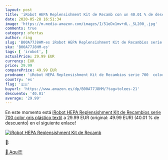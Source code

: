 ```yaml
---
layout: post
title: 'iRobot HEPA Replensishment Kit de Recamb con un 40.01 % de descuento'
date: 2020-05-28 16:51:34
image: 'https://m.media-amazon.com/images/I/51eDx1mv+dL._SL200_.jpg'
comments: true
category: ofertas
author: ring
slug: 'B00A77J8HM-es iRobot HEPA Replensishment Kit de Recambios serie 700...'
sku: 'B00A77J8HM-es'
tags: [ 'irobot', ]
actualPrice: 29.99 EUR
currency: EUR
price: 29.99
comparePrice: 49.99 EUR
prodname: 'iRobot HEPA Replensishment Kit de Recambios serie 700  color gris   plástico  textil'
country: 'es'
flag: '🇪🇸'
buyurl: 'https://www.amazon.es/dp/B00A77J8HM/?tag=tolees-21'
descuento: '40.01'
average: '29.99'
---
```


En este momento está [iRobot HEPA Replensishment Kit de Recambios serie 700  color gris   plástico  textil](https://www.amazon.es/dp/B00A77J8HM/?tag=tolees-21) a 29.99 EUR (original: 49.99 EUR) (40.01 %  de descuento) en el siguiente enlace!

[![iRobot HEPA Replensishment Kit de Recamb](https://m.media-amazon.com/images/I/51eDx1mv+dL._SL200_.jpg)](https://www.amazon.es/dp/B00A77J8HM/?tag=tolees-21)

🔎:


[🛒 Aquí!!!](https://www.amazon.es/dp/B00A77J8HM/?tag=tolees-21)
